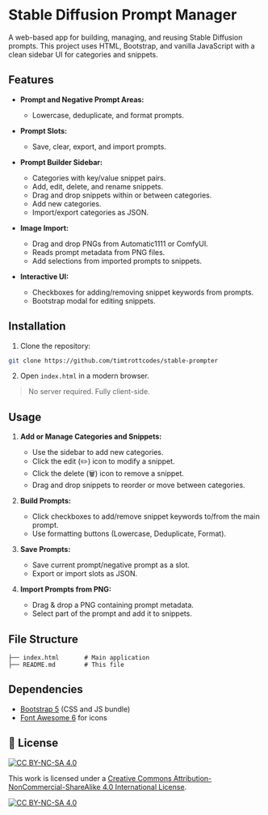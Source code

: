 # Stable Diffusion Prompt Manager

A web-based app for building, managing, and reusing Stable Diffusion prompts. This project uses HTML, Bootstrap, and vanilla JavaScript with a clean sidebar UI for categories and snippets.

## Features

* **Prompt and Negative Prompt Areas:**

  * Lowercase, deduplicate, and format prompts.
* **Prompt Slots:**

  * Save, clear, export, and import prompts.
* **Prompt Builder Sidebar:**

  * Categories with key/value snippet pairs.
  * Add, edit, delete, and rename snippets.
  * Drag and drop snippets within or between categories.
  * Add new categories.
  * Import/export categories as JSON.
* **Image Import:**

  * Drag and drop PNGs from Automatic1111 or ComfyUI.
  * Reads prompt metadata from PNG files.
  * Add selections from imported prompts to snippets.
* **Interactive UI:**

  * Checkboxes for adding/removing snippet keywords from prompts.
  * Bootstrap modal for editing snippets.

## Installation

1. Clone the repository:

```bash
git clone https://github.com/timtrottcodes/stable-prompter
```

2. Open `index.html` in a modern browser.

> No server required. Fully client-side.

## Usage

1. **Add or Manage Categories and Snippets:**

   * Use the sidebar to add new categories.
   * Click the edit (✏️) icon to modify a snippet.
   * Click the delete (🗑️) icon to remove a snippet.
   * Drag and drop snippets to reorder or move between categories.
2. **Build Prompts:**

   * Click checkboxes to add/remove snippet keywords to/from the main prompt.
   * Use formatting buttons (Lowercase, Deduplicate, Format).
3. **Save Prompts:**

   * Save current prompt/negative prompt as a slot.
   * Export or import slots as JSON.
4. **Import Prompts from PNG:**

   * Drag & drop a PNG containing prompt metadata.
   * Select part of the prompt and add it to snippets.

## File Structure

```
├── index.html       # Main application
├── README.md        # This file
```

## Dependencies

* [Bootstrap 5](https://getbootstrap.com/) (CSS and JS bundle)
* [Font Awesome 6](https://fontawesome.com/) for icons

## 📜 License

[![CC BY-NC-SA 4.0][cc-by-nc-sa-shield]][cc-by-nc-sa]

This work is licensed under a
[Creative Commons Attribution-NonCommercial-ShareAlike 4.0 International License][cc-by-nc-sa].

[![CC BY-NC-SA 4.0][cc-by-nc-sa-image]][cc-by-nc-sa]

[cc-by-nc-sa]: http://creativecommons.org/licenses/by-nc-sa/4.0/
[cc-by-nc-sa-image]: https://licensebuttons.net/l/by-nc-sa/4.0/88x31.png
[cc-by-nc-sa-shield]: https://img.shields.io/badge/License-CC%20BY--NC--SA%204.0-lightgrey.svg
